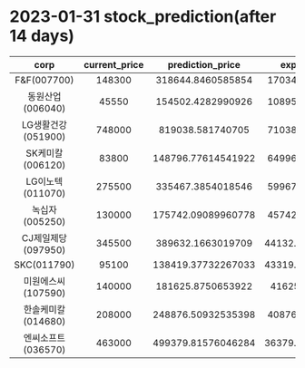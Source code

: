 # 2023-01-31 stock_prediction(after 14 days)

|   corp   |   current_price   |   prediction_price   |   expected_profit   |
|:--------:|:-----------------:|:--------------------:|:-------------------:|
|F&F(007700)|148300|318644.8460585854|170344.8460585854|
|동원산업(006040)|45550|154502.4282990926|108952.4282990926|
|LG생활건강(051900)|748000|819038.581740705|71038.58174070495|
|SK케미칼(006120)|83800|148796.77614541922|64996.77614541922|
|LG이노텍(011070)|275500|335467.3854018546|59967.38540185458|
|녹십자(005250)|130000|175742.09089960778|45742.09089960778|
|CJ제일제당(097950)|345500|389632.1663019709|44132.166301970894|
|SKC(011790)|95100|138419.37732267033|43319.377322670334|
|미원에스씨(107590)|140000|181625.8750653922|41625.8750653922|
|한솔케미칼(014680)|208000|248876.50932535398|40876.50932535398|
|엔씨소프트(036570)|463000|499379.81576046284|36379.815760462836|
